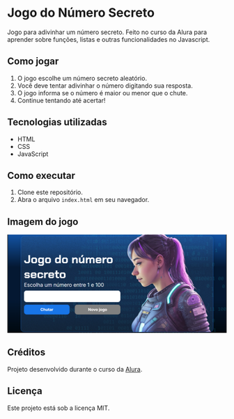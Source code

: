 # Jogo do Número Secreto

Jogo para adivinhar um número secreto. Feito no curso da Alura para aprender sobre funções, listas e outras funcionalidades no Javascript.

## Como jogar

1. O jogo escolhe um número secreto aleatório.
2. Você deve tentar adivinhar o número digitando sua resposta.
3. O jogo informa se o número é maior ou menor que o chute.
4. Continue tentando até acertar!

## Tecnologias utilizadas

- HTML
- CSS
- JavaScript

## Como executar

1. Clone este repositório.
2. Abra o arquivo `index.html` em seu navegador.

## Imagem do jogo

![Screenshot](/img/screenshot.png) <!-- Adicione uma imagem do jogo aqui, se desejar -->

## Créditos

Projeto desenvolvido durante o curso da [Alura](https://www.alura.com.br/).

## Licença

Este projeto está sob a licença MIT.
